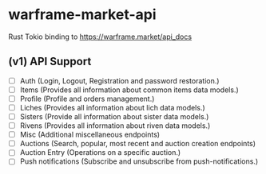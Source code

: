 # warframe-market-api
Rust Tokio binding to https://warframe.market/api_docs

## (v1) API Support
- [ ] Auth (Login, Logout, Registration and password restoration.)
- [ ] Items (Provides all information about common items data models.)
- [ ] Profile (Profile and orders management.)
- [ ] Liches (Provides all information about lich data models.)
- [ ] Sisters (Provide all information about sister data models.)
- [ ] Rivens (Provides all information about riven data models.)
- [ ] Misc (Additional miscellaneous endpoints)
- [ ] Auctions (Search, popular, most recent and auction creation endpoints)
- [ ] Auction Entry (Operations on a specific auction.)
- [ ] Push notifications (Subscribe and unsubscribe from push-notifications.)